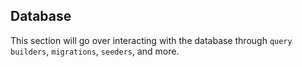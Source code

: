 ## Database

This section will go over interacting with the database through `query builders`, `migrations`, `seeders`, and more.
